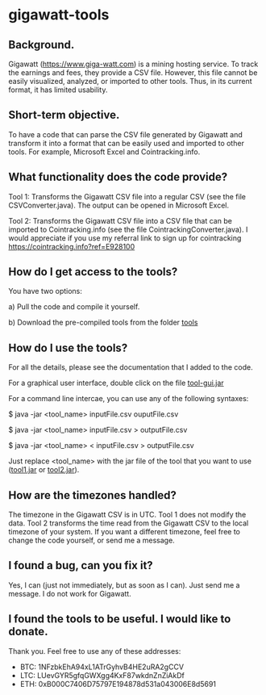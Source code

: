 # gigawatt-tools

## Background.

Gigawatt (https://www.giga-watt.com) is a mining hosting service. To track the earnings and fees, they provide a CSV file. 
However, this file cannot be easily visualized, analyzed, or imported to other tools. Thus, in its current format, it has limited 
usability.

## Short-term objective. 

To have a code that can parse the CSV file generated by Gigawatt and transform it into a format that can be 
easily used and imported to other tools. For example, Microsoft Excel and Cointracking.info.

## What functionality does the code provide?

Tool 1: Transforms the Gigawatt CSV file into a regular CSV (see the file CSVConverter.java). The output can be opened in Microsoft Excel.

Tool 2: Transforms the Gigawatt CSV file into a CSV file that can be imported to Cointracking.info (see the file CointrackingConverter.java). 
I would appreciate if you use my referral link to sign up for cointracking https://cointracking.info?ref=E928100 

## How do I get access to the tools?

You have two options:

a) Pull the code and compile it yourself.

b) Download the pre-compiled tools from the folder [tools](https://github.com/elchare/gigawatt-tools/tree/master/tools)

## How do I use the tools?

For all the details, please see the documentation that I added to the code. 

For a graphical user interface, double click on the file [tool-gui.jar](https://github.com/elchare/gigawatt-tools/raw/master/tools/tool-gui.jar)

For a command line intercae, you can use any of the following syntaxes:

$ java -jar <tool_name> inputFile.csv ouputFile.csv

$ java -jar <tool_name> inputFile.csv > outputFile.csv

$ java -jar <tool_name> < inputFile.csv > outputFile.csv

Just replace <tool_name> with the jar file of the tool that you want to use ([tool1.jar](https://github.com/elchare/gigawatt-tools/raw/master/tools/tool1.jar) or [tool2.jar](https://github.com/elchare/gigawatt-tools/raw/master/tools/tool2.jar)).

## How are the timezones handled?

The timezone in the Gigawatt CSV is in UTC. Tool 1 does not modify the data. Tool 2 transforms the time read from the Gigawatt CSV to
the local timezone of your system. If you want a different timezone, feel free to change the code yourself, or send me a message.

## I found a bug, can you fix it?

Yes, I can (just not immediately, but as soon as I can). Just send me a message. I do not work for Gigawatt.

## I found the tools to be useful. I would like to donate.
Thank you. Feel free to use any of these addresses:
- BTC: 1NFzbkEhA94xL1ATrGyhvB4HE2uRA2gCCV
- LTC: LUevGYR5gfqGWXgg4KxF87wkdnZnZiAkDf
- ETH: 0xB000C7406D75797E194878d531a043006E8d5691
